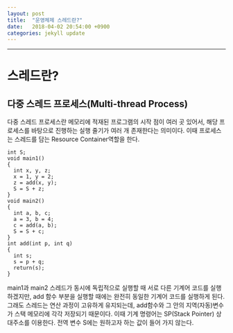 ```yaml
---
layout: post
title:  "운영체제 스레드란?"
date:   2018-04-02 20:54:00 +0900
categories: jekyll update
---
```


---
# 스레드란?

## 다중 스레드 프로세스(Multi-thread Process)

다중 스레드 프로세스란 메모리에 적재된 프로그램의 시작 점이 여러 곳 있어서, 해당 프로세스를 바탕으로 진행하는 실행 줄기가 여러 개 존재한다는 의미이다. 이때 프로세스는 스레드를 담는 Resource Container역할을 한다.

```
int S;
void main1()
{
  int x, y, z;
  x = 1, y = 2;
  z = add(x, y);
  S = S + z;
}
void main2()
{
  int a, b, c;
  a = 3, b = 4;
  c = add(a, b);
  S = S + c;
}
int add(int p, int q)
{
  int s;
  s = p + q;
  return(s);
}
```
main1과 main2 스레드가 동시에 독립적으로 실행할 때 서로 다른 기계어 코드를 실행 하겠지만, add 함수 부분을 실행할 때에는 완전히 동일한 기계어 코드를 실행하게 된다. 그래도 스레드는 연산 과정이 고유하게 유지되는데, add함수와 그 안의 지역(자동)변수가 스택 메모리에 각각 저장되기 때문이다. 이때 기계 명령어는 SP(Stack Pointer) 상대주소를 이용한다. 전역 변수 S에는 원하고자 하는 값이 들어 가지 않는다.
